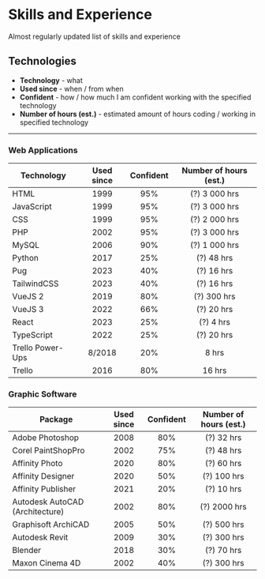 # Skills and Experience
Almost regularly updated list of skills and experience

## Technologies

- **Technology** - what
- **Used since** - when / from when
- **Confident** - how / how much I am confident working with the specified technology
- **Number of hours (est.)** - estimated amount of hours coding / working in specified technology
____

### Web Applications

| Technology | Used since | Confident | Number of hours (est.) |
| --- | :---: | :---: | :---: |
| HTML | 1999 | 95% | (?) 3 000 hrs |
| JavaScript | 1999 | 95% | (?) 3 000 hrs |
| CSS | 1999 | 95% | (?) 2 000 hrs |
| PHP | 2002 | 95% | (?) 3 000 hrs |
| MySQL | 2006 | 90% | (?) 1 000 hrs |
| Python | 2017 | 25% | (?) 48 hrs |
| Pug | 2023 | 40% | (?) 16 hrs |
| TailwindCSS | 2023 | 40% | (?) 16 hrs |
| VueJS 2 | 2019 | 80% | (?) 300 hrs |
| VueJS 3 | 2022 | 66% | (?) 20 hrs |
| React | 2023 | 25% | (?) 4 hrs |
| TypeScript | 2022 | 25% | (?) 20 hrs |
| Trello Power-Ups | 8/2018 | 20% | 8 hrs |
| Trello | 2016 | 80% | 16 hrs |

### Graphic Software

| Package | Used since | Confident | Number of hours (est.) |
| --- | :---: | :---: | :---: |
| Adobe Photoshop | 2008 | 80% | (?) 32 hrs |
| Corel PaintShopPro | 2002 | 75% | (?) 48 hrs |
| Affinity Photo | 2020 | 80% | (?) 60 hrs |
| Affinity Designer | 2020 | 50% | (?) 100 hrs |
| Affinity Publisher | 2021 | 20% | (?) 10 hrs |
| Autodesk AutoCAD (Architecture) | 2002 | 80% | (?) 2000 hrs |
| Graphisoft ArchiCAD | 2005 | 50% | (?) 500 hrs |
| Autodesk Revit | 2009 | 30% | (?) 300 hrs |
| Blender | 2018 | 30% | (?) 70 hrs |
| Maxon Cinema 4D | 2002 | 40% | (?) 300 hrs |
